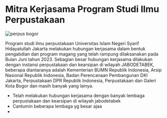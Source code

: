 # **Mitra Kerjasama Program Studi Ilmu Perpustakaan**


![perpus bogor](https://github.com/uin-fah/ipi-webcon/assets/119867794/4d1c5ec2-051e-4fc4-a007-751ad525523e)




Program studi ilmu perpustakaan Universitas Islam Negeri Syarif Hidayatullah Jakarta melakukan hubungan kerjasama dalam bentuk pengabdian dan program magang yang telah rampung dilaksanakan pada Bulan Juni tahun 2023. Sebagian besar hubungan kerjasama dilakukan dengan instansi perpustakaan dan kearsipan di wilayah JABODETABEK, beberapa diantaranya adalah Kementerian BUMN Republik Indonesia, Arsip Nasional Republik Indonesia, Badan Perencanaan Pembangunan DKI Jakarta, Perpustakaan DPR Republik Indonesia, Perpustakaan dan Galeri Kota Bogor dan masih banyak yang lainya. 


- Telah melakukan hubungan kerjasama dengan banyak lembaga perpustakaan dan kearsipan di wilayah jabodetabek
- Cantumin beberapa lembaga yg besar ajaa
- 

